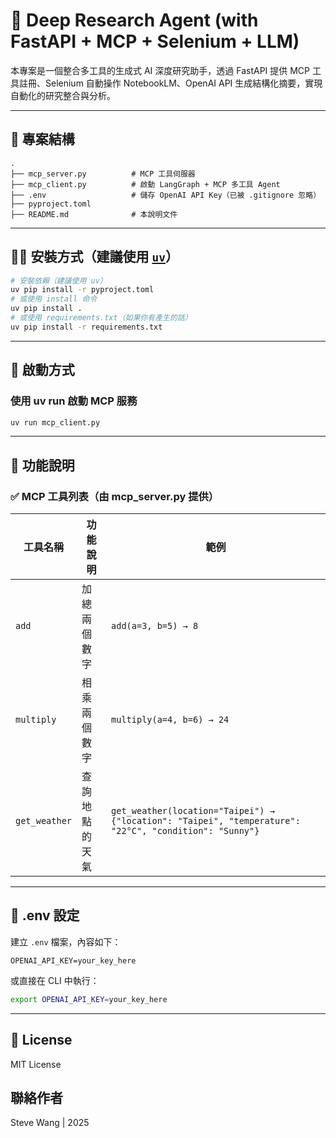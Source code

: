 
# 🤖 Deep Research Agent (with FastAPI + MCP + Selenium + LLM)

本專案是一個整合多工具的生成式 AI 深度研究助手，透過 FastAPI 提供 MCP 工具註冊、Selenium 自動操作 NotebookLM、OpenAI API 生成結構化摘要，實現自動化的研究整合與分析。

---

## 📁 專案結構

```
.
├── mcp_server.py          # MCP 工具伺服器
├── mcp_client.py          # 啟動 LangGraph + MCP 多工具 Agent
├── .env                   # 儲存 OpenAI API Key（已被 .gitignore 忽略）
├── pyproject.toml
├── README.md              # 本說明文件
```

---

## 🧑‍💻 安裝方式（建議使用 [`uv`](https://github.com/astral-sh/uv)）

```bash
# 安裝依賴（建議使用 uv）
uv pip install -r pyproject.toml
# 或使用 install 命令
uv pip install .
# 或使用 requirements.txt（如果你有產生的話）
uv pip install -r requirements.txt
```

---

## 🚀 啟動方式

### 使用 uv run 啟動 MCP 服務

```bash
uv run mcp_client.py
```

---

## 🧠 功能說明

### ✅ MCP 工具列表（由 mcp_server.py 提供）

| 工具名稱       | 功能說明           | 範例 |
|----------------|--------------------|------|
| `add`          | 加總兩個數字       | `add(a=3, b=5) → 8` |
| `multiply`     | 相乘兩個數字       | `multiply(a=4, b=6) → 24` |
| `get_weather`  | 查詢地點的天氣     | `get_weather(location="Taipei") → {"location": "Taipei", "temperature": "22°C", "condition": "Sunny"}` |

---

## 🔐 .env 設定
建立 `.env` 檔案，內容如下：

```env
OPENAI_API_KEY=your_key_here
```

或直接在 CLI 中執行：
```bash
export OPENAI_API_KEY=your_key_here
```
---

## 📜 License

MIT License

## 聯絡作者
Steve Wang | 2025
